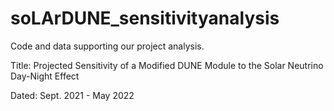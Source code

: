# soLArDUNE_sensitivityanalysis
Code and data supporting our project analysis. 

Title: Projected Sensitivity of a Modified DUNE Module to the Solar Neutrino Day-Night Effect

Dated: Sept. 2021 - May 2022
